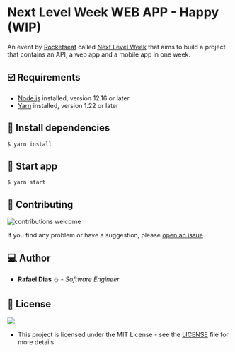 # Next Level Week WEB APP - Happy (WIP)
An event by [Rocketseat](https://rocketseat.com.br/) called [Next Level Week](https://nextlevelweek.com/) that aims to build a project that contains an API, a web app and a mobile app in one week.

## :ballot_box_with_check: Requirements
* [Node.js](https://nodejs.org/) installed, version 12.16 or later
* [Yarn](https://classic.yarnpkg.com/pt-BR/docs/install/) installed, version 1.22 or later

## :scroll: Install dependencies
```sh
$ yarn install
```

## :construction: Start app
```sh
$ yarn start
```

## :wrench: Contributing
![contributions welcome](https://img.shields.io/badge/contributions-welcome-brightgreen.svg?style=flat)

If you find any problem or have a suggestion, please [open an issue](https://github.com/rafaeldias98/nlw-happy-app/issues/new).

## :computer: Author
* **Rafael Dias** :snowman: - *Software Engineer*

## :pencil: License
![](https://badgen.net/badge/license/MIT/black)
* This project is licensed under the MIT License - see the [LICENSE](LICENSE) file for more details.
